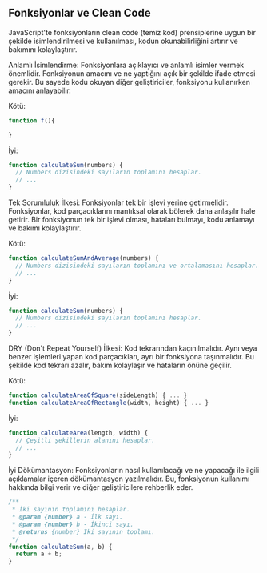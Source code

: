 ## Fonksiyonlar ve Clean Code

JavaScript'te fonksiyonların clean code (temiz kod) prensiplerine uygun bir şekilde isimlendirilmesi ve kullanılması, kodun okunabilirliğini artırır ve bakımını kolaylaştırır. 

Anlamlı İsimlendirme: Fonksiyonlara açıklayıcı ve anlamlı isimler vermek önemlidir. Fonksiyonun amacını ve ne yaptığını açık bir şekilde ifade etmesi gerekir. Bu sayede kodu okuyan diğer geliştiriciler, fonksiyonu kullanırken amacını anlayabilir. 

Kötü: 

```js
function f(){

}
```

İyi:

```js
function calculateSum(numbers) {
  // Numbers dizisindeki sayıların toplamını hesaplar.
  // ...
}
```

Tek Sorumluluk İlkesi: Fonksiyonlar tek bir işlevi yerine getirmelidir. Fonksiyonlar, kod parçacıklarını mantıksal olarak bölerek daha anlaşılır hale getirir. Bir fonksiyonun tek bir işlevi olması, hataları bulmayı, kodu anlamayı ve bakımı kolaylaştırır. 

Kötü: 

```js
function calculateSumAndAverage(numbers) {
  // Numbers dizisindeki sayıların toplamını ve ortalamasını hesaplar.
  // ...
}
```

İyi:

```js
function calculateSum(numbers) {
  // Numbers dizisindeki sayıların toplamını hesaplar.
  // ...
}
```


DRY (Don't Repeat Yourself) İlkesi: Kod tekrarından kaçınılmalıdır. Aynı veya benzer işlemleri yapan kod parçacıkları, ayrı bir fonksiyona taşınmalıdır. Bu şekilde kod tekrarı azalır, bakım kolaylaşır ve hataların önüne geçilir.

Kötü:
    
```js
function calculateAreaOfSquare(sideLength) { ... }
function calculateAreaOfRectangle(width, height) { ... }
```

İyi:

```js
function calculateArea(length, width) {
  // Çeşitli şekillerin alanını hesaplar.
  // ...
}
```

İyi Dökümantasyon: Fonksiyonların nasıl kullanılacağı ve ne yapacağı ile ilgili açıklamalar içeren dökümantasyon yazılmalıdır. Bu, fonksiyonun kullanımı hakkında bilgi verir ve diğer geliştiricilere rehberlik eder.

```js
/**
 * İki sayının toplamını hesaplar.
 * @param {number} a - İlk sayı.
 * @param {number} b - İkinci sayı.
 * @returns {number} İki sayının toplamı.
 */
function calculateSum(a, b) {
  return a + b;
}
```
